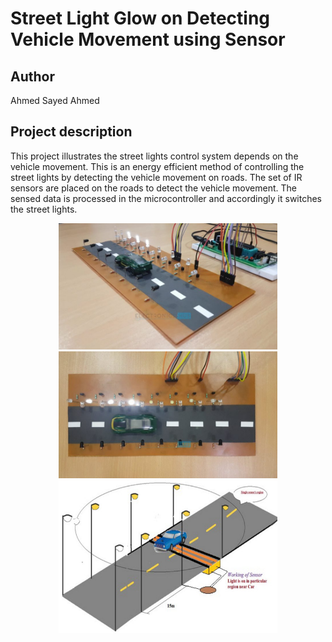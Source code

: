 # Street Light Glow on Detecting Vehicle Movement using Sensor

Author
----
Ahmed Sayed Ahmed


Project description
----

This project illustrates the street lights control system depends on the vehicle movement.
This is an energy efficient method of controlling the street lights by detecting the vehicle movement on roads.
The set of IR sensors are placed on the roads to detect the vehicle movement.
The sensed data is processed in the microcontroller and accordingly it switches the street lights.

<p align="center">
  <img src="/images/streetLight-project.jpg" width="350" alt="Demo image 2">
  <img src="/images/Street-Light-that-Glows-on-Detecting-Vehicle-Movement-Image-4-760x440.jpg" width="350" alt="Demo image 3">
  <img src="/images/Street-Light-that-Glows-on-Detecting-Vehicle-Movement.jpg" width="350" title="Demo image 1">
</p>